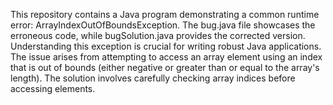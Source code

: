 This repository contains a Java program demonstrating a common runtime error: ArrayIndexOutOfBoundsException.  The bug.java file showcases the erroneous code, while bugSolution.java provides the corrected version.  Understanding this exception is crucial for writing robust Java applications.  The issue arises from attempting to access an array element using an index that is out of bounds (either negative or greater than or equal to the array's length).  The solution involves carefully checking array indices before accessing elements.